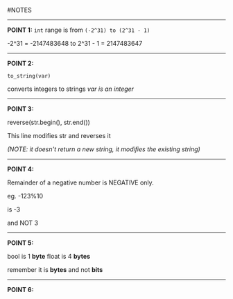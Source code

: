 #NOTES

---

**POINT 1:**
`int` range is from `(-2^31) to (2^31 - 1)`

-2^31 = -2147483648
to
2^31 - 1 = 2147483647

---

**POINT 2:**

`to_string(var)`

converts integers to strings
_var is an integer_

---

**POINT 3:**

reverse(str.begin(), str.end())

This line modifies str and reverses it

_(NOTE: it doesn't return a new string, it modifies the existing string)_

---

**POINT 4:**

Remainder of a negative number is NEGATIVE only.

eg.
-123%10

is -3

and NOT 3

---

**POINT 5:**

bool is 1 **byte**
float is 4 **bytes**

remember it is **bytes** and not **bits**

---

**POINT 6:**
